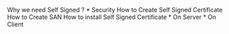 Why we need Self Signed ?
    * Security
How to Create Self Signed Certificate
How to Create SAN 
How to install Self Signed Certificate 
    *  On Server
    *  On Client
